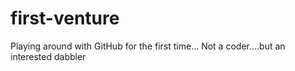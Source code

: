 # first-venture
Playing around with GitHub for the first time...
Not a coder....but an interested dabbler
